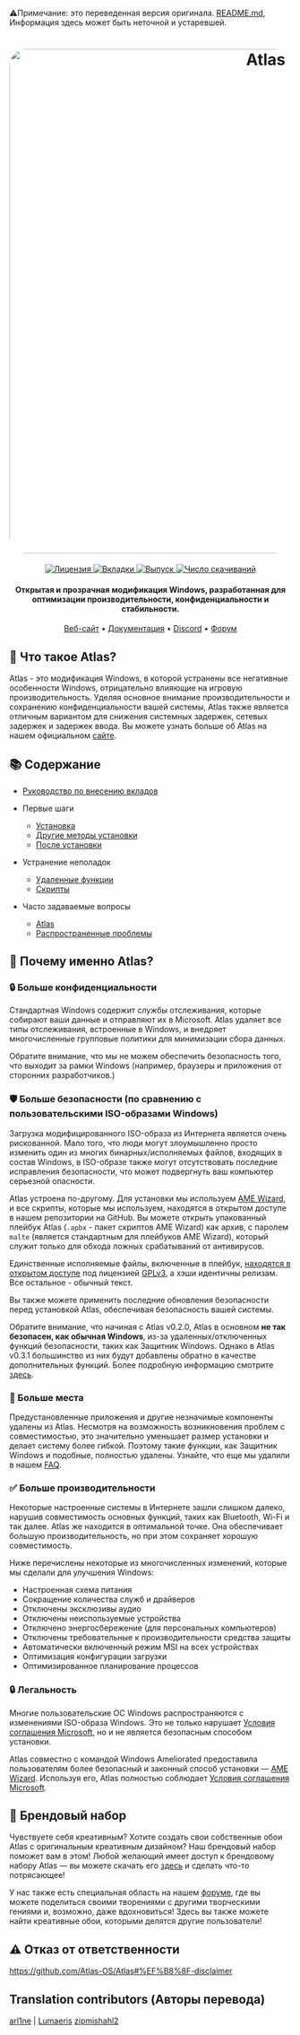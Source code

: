 ﻿⚠️Примечание: это переведенная версия оригинала. [README.md](https://github.com/Atlas-OS/Atlas/blob/main/README.md), Информация здесь может быть неточной и устаревшей.
<h1 align="center">
  <a href="http://atlasos.net"><img src="https://gcore.jsdelivr.net/gh/Atlas-OS/Atlas@main/img/banner.png" alt="Atlas" width="900" style="border-radius: 30px"></a>
</h1>
  <p align="center">
    <a href="https://github.com/Atlas-OS/Atlas/blob/main/LICENSE">
      <img alt="Лицензия" src="https://img.shields.io/github/license/atlas-os/atlas?style=for-the-badge&logo=github&color=1A91FF&label=%D0%9B%D0%B8%D1%86%D0%B5%D0%BD%D0%B7%D0%B8%D1%8F"/>
    </a>
    <a href="https://github.com/Atlas-OS/Atlas/graphs/contributors">
      <img alt="Вкладки" src="https://img.shields.io/github/contributors/atlas-os/atlas?style=for-the-badge&color=1A91FF&label=%D0%A7%D0%B8%D1%81%D0%BB%D0%BE%20%D0%B2%D0%BA%D0%BB%D0%B0%D0%B4%D1%87%D0%B8%D0%BA%D0%BE%D0%B2" />
    </a>
    <a href="https://github.com/Atlas-OS/Atlas/releases/latest">
      <img alt="Выпуск" src="https://img.shields.io/github/release/atlas-os/atlas?style=for-the-badge&color=1A91FF&label=%D0%92%D1%8B%D0%BF%D1%83%D1%81%D0%BA" />
    </a>
    <a href="https://github.com/Atlas-OS/Atlas/releases">
      <img alt="Число скачиваний" src="https://img.shields.io/github/downloads/Atlas-OS/Atlas/total?style=for-the-badge&logo=github&color=1A91FF&label=%D0%A7%D0%B8%D1%81%D0%BB%D0%BE%20%D1%81%D0%BA%D0%B0%D1%87%D0%B8%D0%B2%D0%B0%D0%BD%D0%B8%D0%B9" />
    </a>
  </p>
<h4 align="center">Открытая и прозрачная модификация Windows, разработанная для оптимизации производительности, конфиденциальности и стабильности.</h4>

<p align="center">
  <a href="https://atlasos.net">Веб-сайт</a>
  •
  <a href="https://docs.atlasos.net">Документация</a>
  •
  <a href="https://discord.atlasos.net" target="_blank">Discord</a>
  •
  <a href="https://forum.atlasos.net">Форум</a>
</p>

## 🤔 **Что такое Atlas?**

Atlas - это модификация Windows, в которой устранены все негативные особенности Windows, отрицательно влияющие на игровую производительность.
Уделяя основное внимание производительности и сохранению конфиденциальности вашей системы, Atlas также является отличным вариантом для снижения системных задержек, сетевых задержек и задержек ввода.
Вы можете узнать больше об Atlas на нашем официальном [сайте](https://atlasos.net).

## 📚 **Содержание**

- [Руководство по внесению вкладов](https://docs.atlasos.net/contributions)

- Первые шаги
  - [Установка](https://docs.atlasos.net/getting-started/installation)
  - [Другие методы установки](https://docs.atlasos.net/getting-started/other-installation-methods/no-usb)
  - [После установки](https://docs.atlasos.net/getting-started/post-installation/drivers)

- Устранение неполадок
  - [Удаленные функции](https://docs.atlasos.net/troubleshooting/removed-features)
  - [Скрипты](https://docs.atlasos.net/troubleshooting/scripts)

- Часто задаваемые вопросы
  - [Atlas](https://atlasos.net/faq)
  - [Распространенные проблемы](https://docs.atlasos.net/troubleshooting/common-issues/hyper-v/)

## 👀 **Почему именно Atlas?**

### 🔒 Больше конфиденциальности
Стандартная Windows содержит службы отслеживания, которые собирают ваши данные и отправляют их в Microsoft.
Atlas удаляет все типы отслеживания, встроенные в Windows, и внедряет многочисленные групповые политики для минимизации сбора данных.

Обратите внимание, что мы не можем обеспечить безопасность того, что выходит за рамки Windows (например, браузеры и приложения от сторонних разработчиков.)

### 🛡️ Больше безопасности (по сравнению с пользовательскими ISO-образами Windows)
Загрузка модифицированного ISO-образа из Интернета является очень рискованной. Мало того, что люди могут злоумышленно просто изменить один из многих бинарных/исполняемых файлов, входящих в состав Windows, в ISO-образе также могут отсутствовать последние исправления безопасности, что может подвергнуть ваш компьютер серьезной опасности.

Atlas устроена по-другому. Для установки мы используем [AME Wizard](https://ameliorated.io), и все скрипты, которые мы используем, находятся в открытом доступе в нашем репозитории на GitHub. Вы можете открыть упакованный плейбук Atlas (`.apbx` - пакет скриптов AME Wizard) как архив, с паролем `malte` (является стандартным для плейбуков AME Wizard), который служит только для обхода ложных срабатываний от антивирусов.

Единственные исполняемые файлы, включенные в плейбук, [находятся в открытом доступе](https://github.com/Atlas-OS/Atlas-Utilities) под лицензией [GPLv3](https://github.com/Atlas-OS/Atlas-Utilities/blob/main/LICENSE), а хэши идентичны релизам. Все остальное - обычный текст.

Вы также можете применить последние обновления безопасности перед установкой Atlas, обеспечивая безопасность вашей системы.

Обратите внимание, что начиная с Atlas v0.2.0, Atlas в основном **не так безопасен, как обычная Windows**, из-за удаленных/отключенных функций безопасности, таких как Защитник Windows. Однако в Atlas v0.3.1 большинство из них будут добавлены обратно в качестве дополнительных функций. Более подробную информацию смотрите [здесь](https://docs.atlasos.net/troubleshooting/removed-features/).

### 🚀 Больше места
Предустановленные приложения и другие незначимые компоненты удалены из Atlas. Несмотря на возможность возникновения проблем с совместимостью, это значительно уменьшает размер установки и делает систему более гибкой. Поэтому такие функции, как Защитник Windows и подобные, полностью удалены.
Узнайте, что еще мы удалили в нашем [FAQ](https://docs.atlasos.net/troubleshooting/removed-features).

### ✅ Больше производительности
Некоторые настроенные системы в Интернете зашли слишком далеко, нарушив совместимость основных функций, таких как Bluetooth, Wi-Fi и так далее.
Atlas же находится в оптимальной точке. Она обеспечивает большую производительность, но при этом сохраняет хорошую совместимость.

Ниже перечислены некоторые из многочисленных изменений, которые мы сделали для улучшения Windows:
- Настроенная схема питания
- Сокращение количества служб и драйверов
- Отключены эксклюзивы аудио
- Отключены неиспользуемые устройства
- Отключено энергосбережение (для персональных компьютеров)
- Отключены требовательные к производительности средства защиты
- Автоматически включенный режим MSI на всех устройствах
- Оптимизация конфигурации загрузки
- Оптимизированное планирование процессов

### 🔒 Легальность
Многие пользовательские ОС Windows распространяются с изменениями ISO-образа Windows. Это не только нарушает [Условия соглашения Microsoft](https://www.microsoft.com/en-us/Useterms/Retail/Windows/10/UseTerms_Retail_Windows_10_Russian.htm), но и не является безопасным способом установки.

Atlas совместно с командой Windows Ameliorated предоставила пользователям более безопасный и законный способ установки — [AME Wizard](https://ameliorated.io). Используя его, Atlas полностью соблюдает [Условия соглашения Microsoft](https://www.microsoft.com/en-us/Useterms/Retail/Windows/10/UseTerms_Retail_Windows_10_Russian.htm).

## 🎨 Брендовый набор
Чувствуете себя креативным? Хотите создать свои собственные обои Atlas с оригинальным креативным дизайном? Наш брендовый набор поможет вам в этом!
Любой желающий имеет доступ к брендовому набору Atlas — вы можете скачать его [здесь](https://cdn.jsdelivr.net/gh/Atlas-OS/Atlas@main/img/brand-kit.zip) и сделать что-то потрясающее!

У нас также есть специальная область на нашем [форуме](https://forum.atlasos.net/t/art-showcase), где вы можете поделиться своими творениями с другими творческими гениями и, возможно, даже вдохновиться! Здесь вы также можете найти креативные обои, которыми делятся другие пользователи!

## ⚠️ Отказ от ответственности
https://github.com/Atlas-OS/Atlas#%EF%B8%8F-disclaimer

## Translation contributors (Авторы перевода)
[arl1ne](https://github.com/arl1nef) |
[Lumaeris](https://github.com/Lumaeris)
[zipmishahl2](https://github.com/zipmishahl2)
